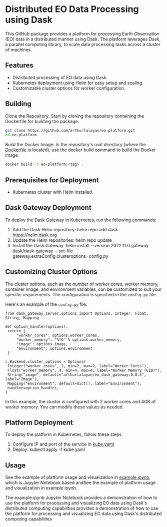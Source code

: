 # Distributed EO Data Processing using Dask

This GitHub package provides a platform for processing Earth Observation (EO) data in a distributed manner using Dask. The platform leverages Dask, a parallel computing library, to scale data processing tasks across a cluster of machines.

## Features

- Distributed processing of EO data using Dask.
- Kubernetes deployment using Helm for easy setup and scaling.
- Customizable cluster options for worker configuration.


## Building
Clone the Repository: Start by cloning the repository containing the Dockerfile for building the package.
```bash
git clone https://github.com/arthurlalayan/eo-platform.git
cd eo-platform
```

Build the Docker Image: In the repository's root directory (where the [Dockerfile](/Dockerfile) is located), use the docker build command to build the Docker image.

```bash
docker build -t eo-platform:<tag> .
```


## Prerequisites for Deployment

- Kubernetes cluster with Helm installed.

##  Dask Gateway Deployment

To deploy the Dask Gateway in Kubernetes, run the following commands:

1. Add the Dask Helm repository:
helm repo add dask https://helm.dask.org
2. Update the Helm repositories:
helm repo update
3. Install the Dask Gateway:
helm install --version 2022.11.0 gateway dask/dask-gateway --set-file gateway.extraConfig.clusteroptions=config.py

## Customizing Cluster Options

The cluster options, such as the number of worker cores, worker memory, container image, and environment variables, can be customized to suit your specific requirements. The configuration is specified in the `config.py` file.

Here's an example of the `config.py` file:

```
from dask_gateway_server.options import Options, Integer, Float, String, Mapping

def option_handler(options):
 return {
     "worker_cores": options.worker_cores,
     "worker_memory": "%fG" % options.worker_memory,
     "image": options.image,
     "environment": options.environment
 }

c.Backend.cluster_options = Options(
 Integer("worker_cores", 2, min=2, max=2, label="Worker Cores"),
 Float("worker_memory", 4, min=4, max=4, label="Worker Memory (GiB)"),
 String("image", default="arthurlalayan/eo_dask_gateway:0.0.5", label="Image"),
 Mapping("environment", default=dict(), label="Environment"),
 handler=option_handler,
)
```

In this example, the cluster is configured with 2 worker cores and 4GB of worker memory. You can modify these values as needed.

## Platform Deployment

To deploy the platform in Kubernetes, follow these steps:
1. Configure IP and port of the service in [kube.yaml](config/kube.yaml)
2. Deploy: kubectl apply -f kube.yaml


## Usage

See the example of platform usage and visualization in [example.ipynb](usage/example.ipynb), which is Jupyter Notebook based andSee the example of platform usage and visualization in example.ipynb.

The example.ipynb Jupyter Notebook provides a demonstration of how to use the platform for processing and visualizing EO data using Dask's distributed computing capabilities provides a demonstration of how to use the platform for processing and visualizing EO data using Dask's distributed computing capabilities
